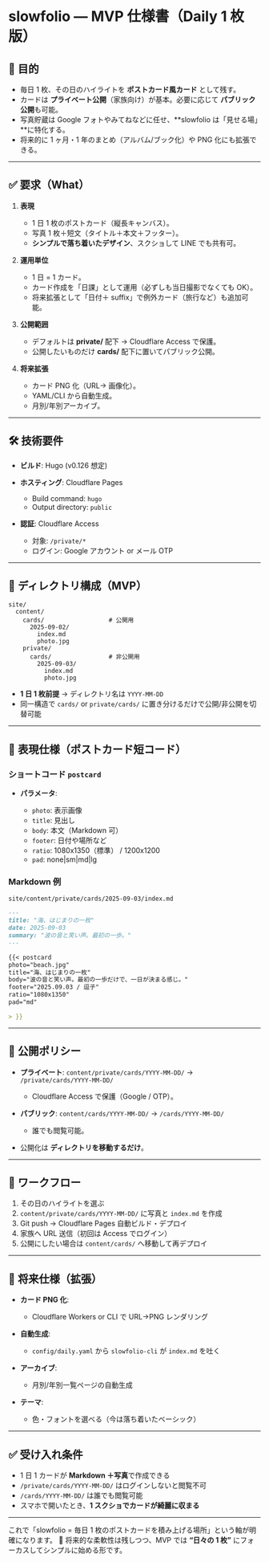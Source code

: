 # slowfolio — MVP 仕様書（Daily 1 枚版）

## 🎯 目的

- 毎日 1 枚、その日のハイライトを **ポストカード風カード** として残す。
- カードは **プライベート公開**（家族向け）が基本。必要に応じて **パブリック公開**も可能。
- 写真貯蔵は Google フォトやみてねなどに任せ、\*\*slowfolio は「見せる場」\*\*に特化する。
- 将来的に 1 ヶ月・1 年のまとめ（アルバム/ブック化）や PNG 化にも拡張できる。

---

## ✅ 要求（What）

1. **表現**

   - 1 日 1 枚のポストカード（縦長キャンバス）。
   - 写真 1 枚＋短文（タイトル＋本文＋フッター）。
   - **シンプルで落ち着いたデザイン**、スクショして LINE でも共有可。

2. **運用単位**

   - 1 日 = 1 カード。
   - カード作成を「日課」として運用（必ずしも当日撮影でなくても OK）。
   - 将来拡張として「日付＋ suffix」で例外カード（旅行など）も追加可能。

3. **公開範囲**

   - デフォルトは **private/** 配下 → Cloudflare Access で保護。
   - 公開したいものだけ **cards/** 配下に置いてパブリック公開。

4. **将来拡張**

   - カード PNG 化（URL→ 画像化）。
   - YAML/CLI から自動生成。
   - 月別/年別アーカイブ。

---

## 🛠 技術要件

- **ビルド**: Hugo (v0.126 想定)
- **ホスティング**: Cloudflare Pages

  - Build command: `hugo`
  - Output directory: `public`

- **認証**: Cloudflare Access

  - 対象: `/private/*`
  - ログイン: Google アカウント or メール OTP

---

## 📂 ディレクトリ構成（MVP）

```
site/
  content/
    cards/                  # 公開用
      2025-09-02/
        index.md
        photo.jpg
    private/
      cards/                # 非公開用
        2025-09-03/
          index.md
          photo.jpg
```

- **1 日 1 枚前提** → ディレクトリ名は `YYYY-MM-DD`
- 同一構造で `cards/` or `private/cards/` に置き分けるだけで公開/非公開を切替可能

---

## 🎨 表現仕様（ポストカード短コード）

### ショートコード `postcard`

- **パラメータ**:

  - `photo`: 表示画像
  - `title`: 見出し
  - `body`: 本文（Markdown 可）
  - `footer`: 日付や場所など
  - `ratio`: 1080x1350（標準） / 1200x1200
  - `pad`: none|sm|md|lg

### Markdown 例

`site/content/private/cards/2025-09-03/index.md`

```markdown
---
title: "海、はじまりの一枚"
date: 2025-09-03
summary: "波の音と笑い声。最初の一歩。"
---

{{< postcard
photo="beach.jpg"
title="海、はじまりの一枚"
body="波の音と笑い声。最初の一歩だけで、一日が決まる感じ。"
footer="2025.09.03 / 逗子"
ratio="1080x1350"
pad="md"

> }}
```

---

## 🔐 公開ポリシー

- **プライベート**: `content/private/cards/YYYY-MM-DD/` → `/private/cards/YYYY-MM-DD/`

  - Cloudflare Access で保護（Google / OTP）。

- **パブリック**: `content/cards/YYYY-MM-DD/` → `/cards/YYYY-MM-DD/`

  - 誰でも閲覧可能。

- 公開化は **ディレクトリを移動するだけ**。

---

## 📝 ワークフロー

1. その日のハイライトを選ぶ
2. `content/private/cards/YYYY-MM-DD/` に写真と `index.md` を作成
3. Git push → Cloudflare Pages 自動ビルド・デプロイ
4. 家族へ URL 送信（初回は Access でログイン）
5. 公開にしたい場合は `content/cards/` へ移動して再デプロイ

---

## 🚀 将来仕様（拡張）

- **カード PNG 化**:

  - Cloudflare Workers or CLI で URL→PNG レンダリング

- **自動生成**:

  - `config/daily.yaml` から `slowfolio-cli` が `index.md` を吐く

- **アーカイブ**:

  - 月別/年別一覧ページの自動生成

- **テーマ**:

  - 色・フォントを選べる（今は落ち着いたベーシック）

---

## ✅ 受け入れ条件

- 1 日 1 カードが **Markdown ＋写真**で作成できる
- `/private/cards/YYYY-MM-DD/` はログインしないと閲覧不可
- `/cards/YYYY-MM-DD/` は誰でも閲覧可能
- スマホで開いたとき、**1 スクショでカードが綺麗に収まる**

---

これで「slowfolio = 毎日 1 枚のポストカードを積み上げる場所」という軸が明確になります。
📌 将来的な柔軟性は残しつつ、MVP では **“日々の 1 枚”** にフォーカスしてシンプルに始める形です。
